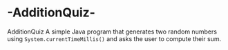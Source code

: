 # -AdditionQuiz-
 AdditionQuiz A simple Java program that generates two random numbers using `System.currentTimeMillis()` and asks the user to compute their sum.
